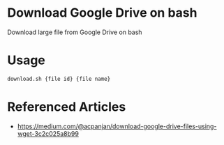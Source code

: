 # Download Google Drive on bash

Download large file from Google Drive on bash

# Usage

```bash
download.sh {file id} {file name}
```

# Referenced Articles

- https://medium.com/@acpanjan/download-google-drive-files-using-wget-3c2c025a8b99

